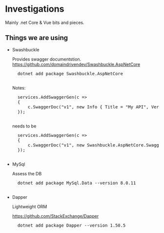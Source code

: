 # Investigations
Mainly .net Core & Vue bits and pieces.

## Things we are using 

* Swashbuckle

    Provides swagger documentstion.
    https://github.com/domaindrivendev/Swashbuckle.AspNetCore

    <pre>
    dotnet add package Swashbuckle.AspNetCore
    </pre>

    Notes:
    <pre>
    services.AddSwaggerGen(c =>
    {
        c.SwaggerDoc("v1", new Info { Title = "My API", Version = "v1" });
    });
    </pre>
    needs to be
    <pre>
    services.AddSwaggerGen(c =>
    {
        c.SwaggerDoc("v1", new Swashbuckle.AspNetCore.Swagger.Info { Title = "My API", Version = "v1" });
    });
    </pre>

* MySql

    Assess the DB
    <pre>
    dotnet add package MySql.Data --version 8.0.11
    </pre>

* Dapper

    Lightweight ORM
    
    https://github.com/StackExchange/Dapper
    <pre>
    dotnet add package Dapper --version 1.50.5
    </pre>
